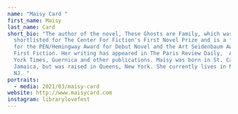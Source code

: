 ```yaml
---
name: "Maisy Card "
first_name: Maisy
last_name: Card
short_bio: "The author of the novel, These Ghosts are Family, which was
  shortlisted for The Center For Fiction's First Novel Prize and is a finalist
  for the PEN/Hemingway Award for Debut Novel and the Art Seidenbaum Award for
  First Fiction. Her writing has appeared in The Paris Review Daily,  AGNI, New
  York Times, Guernica and other publications. Maisy was born in St. Catherine,
  Jamaica, but was raised in Queens, New York. She currently lives in Newark,
  NJ. "
portraits:
  - media: 2021/03/maisy-card
website: http://www.maisycard.com
instagram: librarylovefest
---
```

